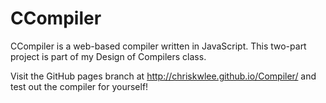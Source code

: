 CCompiler
====================

CCompiler is a web-based compiler written in JavaScript.
This two-part project is part of my Design of Compilers class.

Visit the GitHub pages branch at http://chriskwlee.github.io/Compiler/ and test out the compiler for yourself!